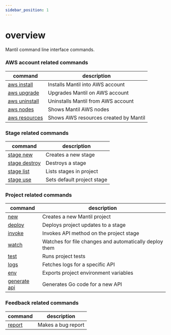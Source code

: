 ```yaml
---
sidebar_position: 1
---
```


# overview

Mantil command line interface commands.

### AWS account related commands

| command | description |
| --------| ----------- | 
| [aws install](mantil_aws_install.md) | Installs Mantil into AWS account |
| [aws upgrade](mantil_aws_upgrade.md) | Upgrades Mantil on AWS account |
| [aws uninstall](mantil_aws_uninstall.md) | Uninstalls Mantil from AWS account |
| [aws nodes](mantil_aws_nodes.md) | Shows Mantil AWS nodes |
| [aws resources](mantil_aws_resources.md) | Shows AWS resources created by Mantil |


### Stage related commands

| command | description |
| --------| ----------- | 
| [stage new](mantil_stage_new.md) | Creates a new stage |
| [stage destroy](mantil_stage_destroy.md) | Destroys a stage |
| [stage list](mantil_stage_list.md) | Lists stages in project |
| [stage use](mantil_stage_use.md) | Sets default project stage |

### Project related commands

| command | description |
| --------| ----------- | 
| [new](mantil_new.md) | Creates a new Mantil project |
| [deploy](mantil_deploy.md) | Deploys project updates to a stage |
| [invoke](mantil_invoke.md) | Invokes API method on the project stage |
| [watch](mantil_watch.md) | Watches for file changes and automatically deploy them |
| [test](mantil_test.md) | Runs project tests |
| [logs](mantil_logs.md) | Fetches logs for a specific API |
| [env](mantil_env.md) | Exports project environment variables |
| [generate api](mantil_generate_api.md) | Generates Go code for a new API |

### Feedback related commands

| command | description |
| --------| ----------- | 
| [report](mantil_report.md) | Makes a bug report |
